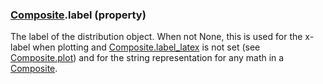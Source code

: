 ### [Composite](Composite.md).label (property)




The label of the distribution object.  When not None, this is used for
the x-label when plotting and [Composite.label_latex](Composite.label_latex.md) is not set (see [Composite.plot](Composite.plot.md))
and for the string representation for any math in a [Composite](Composite.md).

